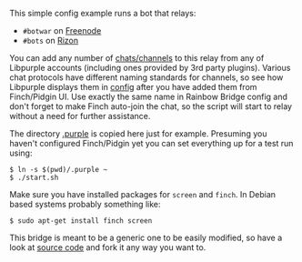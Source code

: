 This simple config example runs a bot that relays:

* `#botwar` on [Freenode](https://freenode.net)
* `#bots` on [Rizon](https://rizon.net/)

You can add any number of [chats/channels](bots.conf) to this relay from any of Libpurple accounts (including ones provided by 3rd party plugins). Various chat protocols have different naming standards for channels, so see how Libpurple displays them in [config](.purple/blist.xml) after you have added them from Finch/Pidgin UI. Use exactly the same name in Rainbow Bridge config and don't forget to make Finch auto-join the chat, so the script will start to relay without a need for further assistance.

The directory [.purple](.purple) is copied here just for example. Presuming you haven't configured Finch/Pidgin yet you can set everything up for a test run using:

	$ ln -s $(pwd)/.purple ~
	$ ./start.sh

Make sure you have installed packages for `screen` and `finch`. In Debian based systems probably something like:

	$ sudo apt-get install finch screen

This bridge is meant to be a generic one to be easily modified, so have a look at [source code](../rainbow-bridge.py) and fork it any way you want to.
